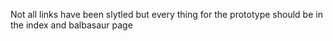 Not all links have been slytled but every thing for the prototype should be in the index and balbasaur page

